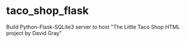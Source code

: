 # taco_shop_flask
Build Python-Flask-SQLite3 server to host "The Little Taco Shop HTML project by David Gray"
